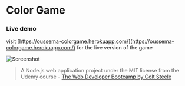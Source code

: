 # Color Game

### Live demo

visit [https://oussema-colorgame.herokuapp.com/](https://oussema-colorgame.herokuapp.com/) for the live version of the game

![Screenshot](https://i.imgur.com/CbS7o6i.png)

> A Node.js web application project under the MIT license from the Udemy course - [The Web Developer Bootcamp by Colt Steele](https://www.udemy.com/the-web-developer-bootcamp/)